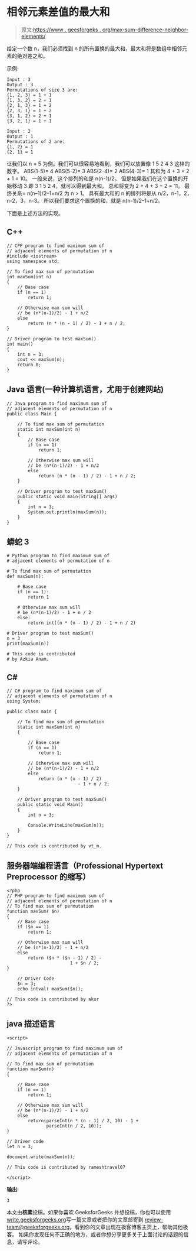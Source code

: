 # 相邻元素差值的最大和

> 原文:[https://www . geesforgeks . org/max-sum-difference-neighbor-elements/](https://www.geeksforgeeks.org/maximum-sum-difference-adjacent-elements/)

给定一个数 n，我们必须找到 n 的所有置换的最大和，最大和将是数组中相邻元素的绝对差之和。

示例:

```
Input : 3
Output : 3
Permutations of size 3 are:
{1, 2, 3} = 1 + 1
{1, 3, 2} = 2 + 1
{2, 1, 3} = 1 + 2
{2, 3, 1} = 1 + 2
{3, 1, 2} = 2 + 1
{3, 2, 1} = 1 + 1

Input : 2
Output : 1
Permutations of 2 are:
{1, 2} = 1
{2, 1} = 1 
```

让我们以 n = 5 为例。我们可以很容易地看到，我们可以放置像 1 5 2 4 3 这样的数字。
ABS(1-5)= 4
ABS(5-2)= 3
ABS(2-4)= 2
ABS(4-3)= 1
其和为 4 + 3 + 2 + 1 = 10。
一般来说，这个排列的和是 n(n-1)/2。
但是如果我们在这个置换的开始移动 3
即 3 1 5 2 4，就可以得到最大和。
总和将变为 2 + 4 + 3 + 2 = 11。
最终关系= n(n–1)/2–1+n/2 为 n > 1。
具有最大和的 n 的排列将是从 n/2，n-1，2，n-2，3，n-3。
所以我们要求这个置换的和，就是 n(n-1)/2–1+n/2。

下面是上述方法的实现。

## C++

```
// CPP program to find maximum sum of
// adjacent elements of permutation of n
#include <iostream>
using namespace std;

// To find max sum of permutation
int maxSum(int n)
{
    // Base case
    if (n == 1)
        return 1;

    // Otherwise max sum will
    // be (n*(n-1)/2) - 1 + n/2
    else
        return (n * (n - 1) / 2) - 1 + n / 2;
}

// Driver program to test maxSum()
int main()
{
    int n = 3;
    cout << maxSum(n);
    return 0;
}
```

## Java 语言(一种计算机语言，尤用于创建网站)

```
// Java program to find maximum sum of
// adjacent elements of permutation of n
public class Main {

    // To find max sum of permutation
    static int maxSum(int n)
    {
        // Base case
        if (n == 1)
            return 1;

        // Otherwise max sum will
        // be (n*(n-1)/2) - 1 + n/2
        else
            return (n * (n - 1) / 2) - 1 + n / 2;
    }

    // Driver program to test maxSum()
    public static void main(String[] args)
    {
        int n = 3;
        System.out.println(maxSum(n));
    }
}
```

## 蟒蛇 3

```
# Python program to find maximum sum of
# adjacent elements of permutation of n

# To find max sum of permutation
def maxSum(n):

    # Base case
    if (n == 1):
        return 1

    # Otherwise max sum will
    # be (n*(n-1)/2) - 1 + n / 2
    else:
        return int((n * (n - 1) / 2) - 1 + n / 2)

# Driver program to test maxSum()
n = 3
print(maxSum(n))

# This code is contributed
# by Azkia Anam.
```

## C#

```
// C# program to find maximum sum of
// adjacent elements of permutation of n
using System;

public class main {

    // To find max sum of permutation
    static int maxSum(int n)
    {

        // Base case
        if (n == 1)
            return 1;

        // Otherwise max sum will
        // be (n*(n-1)/2) - 1 + n/2
        else
            return (n * (n - 1) / 2)
                           - 1 + n / 2;
    }

    // Driver program to test maxSum()
    public static void Main()
    {
        int n = 3;

        Console.WriteLine(maxSum(n));
    }
}

// This code is contributed by vt_m.
```

## 服务器端编程语言（Professional Hypertext Preprocessor 的缩写）

```
<?php
// PHP program to find maximum sum of
// adjacent elements of permutation of n
// To find max sum of permutation
function maxSum( $n)
{
    // Base case
    if ($n == 1)
        return 1;

    // Otherwise max sum will
    // be (n*(n-1)/2) - 1 + n/2
    else
        return ($n * ($n - 1) / 2) -
                        1 + $n / 2;
}

    // Driver Code
    $n = 3;
    echo intval( maxSum($n));

// This code is contributed by akur
?>
```

## java 描述语言

```
<script>

// Javascript program to find maximum sum of
// adjacent elements of permutation of n

// To find max sum of permutation
function maxSum(n)
{

    // Base case
    if (n == 1)
        return 1;

    // Otherwise max sum will
    // be (n*(n-1)/2) - 1 + n/2
    else
        return(parseInt(n * (n - 1) / 2, 10) - 1 +
               parseInt(n / 2, 10));
}

// Driver code
let n = 3;

document.write(maxSum(n));

// This code is contributed by rameshtravel07

</script>
```

**输出:**

```
3
```

本文由**核素**投稿。如果你喜欢 GeeksforGeeks 并想投稿，你也可以使用[write.geeksforgeeks.org](https://write.geeksforgeeks.org)写一篇文章或者把你的文章邮寄到 review-team@geeksforgeeks.org。看到你的文章出现在极客博客主页上，帮助其他极客。
如果你发现任何不正确的地方，或者你想分享更多关于上面讨论的话题的信息，请写评论。
